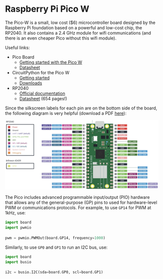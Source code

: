 # Raspberry Pi Pico W

The Pico-W is a small, low cost ($6) microcontroller board designed by the Raspberry Pi foundation based on a powerful and low-cost chip, the RP2040. It also contains a 2.4 GHz module for wifi communications (and there is an even cheaper Pico
without this wifi module).

Useful links:
 - Pico Board
   - [Getting started with the Pico W](https://projects.raspberrypi.org/en/projects/get-started-pico-w)
   - [Datasheet](https://datasheets.raspberrypi.com/picow/pico-w-datasheet.pdf)
 - CircuitPython for the Pico W
   - [Getting started](https://learn.adafruit.com/getting-started-with-raspberry-pi-pico-circuitpython)
   - [Downloads](https://circuitpython.org/board/raspberry_pi_pico_w/)
 - RP2040
   - [Official documentation](https://www.raspberrypi.com/documentation/microcontrollers/rp2040.html)
   - [Datasheet](https://datasheets.raspberrypi.com/rp2040/rp2040-datasheet.pdf) (654 pages!)

Since the silkscreen labels for each pin are on the bottom side of the board, the following diagram is very helpful (download a PDF [here](https://datasheets.raspberrypi.com/picow/PicoW-A4-Pinout.pdf)):

![Pico Pinout](img/picow-pinout.jpg)

The Pico includes advanced programmable input/output (PIO) hardware that allows any of the general-purpose (GP) pins to used for hardware-level PWM or communications protocols.  For example, to use `GP14` for PWM at 1kHz, use:
```python
import board
import pwmio

pwm = pwmio.PWMOut(board.GP14, frequency=1000)
```
Similarly, to use `GP0` and `GP1` to run an I2C bus, use:
```python
import board
import busio

i2c = busio.I2C(sda=board.GP0, scl=board.GP1)
```
